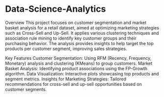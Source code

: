 # Data-Science-Analytics
Overview
This project focuses on customer segmentation and market basket analysis for a retail dataset, aimed at optimizing marketing strategies such as Cross-Sell and Up-Sell. It applies various clustering techniques and association rule mining to identify key customer groups and their purchasing behavior. The analysis provides insights to help target the top products per customer segment, improving sales strategies.

Key Features
Customer Segmentation: Using RFM (Recency, Frequency, Monetary) analysis and clustering (KMeans) to group customers.
Market Basket Analysis: Identifying product associations using the FP-Growth algorithm.
Data Visualization: Interactive plots showcasing top products and segment metrics.
Insights for Marketing Strategies: Tailored recommendations for cross-sell and up-sell opportunities based on customer segments.
